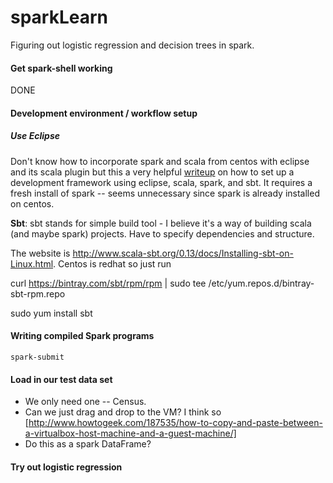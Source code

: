 # sparkLearn

Figuring out logistic regression and decision trees in spark.

#### Get spark-shell working

DONE

#### Development environment / workflow setup

##### Use Eclipse 

Don't know how to incorporate spark and scala from centos with eclipse and its scala plugin but this a very helpful [writeup](http://www.nodalpoint.com/development-and-deployment-of-spark-applications-with-scala-eclipse-and-sbt-part-1-installation-configuration/) on how to set up a development framework using eclipse, scala, spark, and sbt. It requires a fresh install of spark -- seems unnecessary since spark is already installed on centos.

**Sbt**:
sbt stands for simple build tool - I believe it's a way of building scala (and maybe spark) projects. Have to specify dependencies and structure.

The website is http://www.scala-sbt.org/0.13/docs/Installing-sbt-on-Linux.html. Centos is redhat so just run

curl https://bintray.com/sbt/rpm/rpm | sudo tee /etc/yum.repos.d/bintray-sbt-rpm.repo

sudo yum install sbt



#### Writing compiled Spark programs

`spark-submit`

#### Load in our test data set

* We only need one -- Census.
* Can we just drag and drop to the VM?  I think so [http://www.howtogeek.com/187535/how-to-copy-and-paste-between-a-virtualbox-host-machine-and-a-guest-machine/]
* Do this as a spark DataFrame?

#### Try out logistic regression



